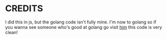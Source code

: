 # CREDITS

I did this in js, but the golang code isn't fully mine. I'm now to golang so if you wanna see someone who's good at golang go visit [him](https://github.com/adsmf/adventofcode) this code is very clean!
